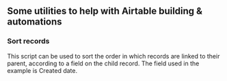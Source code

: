## Some utilities to help with Airtable building & automations

### Sort records
This script can be used to sort the order in which records are linked to their parent, according to a field on the child record. The field used in the example is Created date.